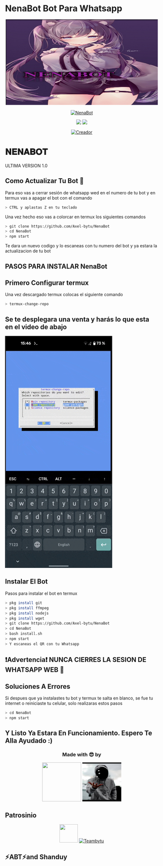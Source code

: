 # NenaBot Bot Para Whatsapp 

<p align="center">
<img src="https://raw.githubusercontent.com/Axel-bytu/NenaBot/main/prohibido/nenabot.jpg" width="500" height="281"/>
</p>
<p align="center">
<a href="#"><img title="NenaBot" src="https://img.shields.io/badge/NenaBot -purple?colorA=%cc33ff&colorB=%cc33ff&style=for-the-badge"></a>
</p>

<p align="center">
    <img
        src="https://img.shields.io/badge/node.js%20-%2343853D.svg?&style=for-the-badge&logo=node.js&logoColor=white" />
    <img
        src="https://img.shields.io/badge/javascript%20-%23323330.svg?&style=for-the-badge&logo=javascript&logoColor=%23F7DF1E" />
</p>

<p align="center">
<a href="https://github.com/Axel-bytu"><img title="Creador" src="https://img.shields.io/badge/Author-Axelbytu-purple.svg?style=for-the-badge&logo=github"></a>
</p>



# 𝐍𝐄𝐍𝐀𝐁𝐎𝐓
ULTIMA VERSION 1.0


## Como Actualizar Tu Bot 🔄
Para eso vas a cerrar sesión de whatsapp wed en el numero de tu bot y en termux vas a apagar el bot con el comando

```bash
> CTRL y aplastas Z en tu teclado
```

Una vez hecho eso vas a colorcar en termux los siguientes comandos

```bash
> git clone https://github.com/Axel-bytu/NenaBot
> cd NenaBot
> npm start
```

Te dara un nuevo codigo y lo escaneas con tu numero del bot y ya estara la actualizacion de tu bot






## PASOS PARA INSTALAR NenaBot

## Primero Configurar termux
Una vez descargado termux colocas el siguiente comando

```bash
> termux-change-repo
```

## Se te desplegara una venta y harás lo que esta en el video de abajo

![Output sample](https://raw.githubusercontent.com/Axel-bytu/NenaBot/main/templos/116244521-ad43a780-a770-11eb-88c6-054fb1950bfd%20(1).gif)


## Instalar El Bot
Pasos para instalar el bot en termux

```bash
> pkg install git
> pkg install ffmpeg
> pkg install nodejs
> pkg install wget
> git clone https://github.com/Axel-bytu/NenaBot
> cd NenaBot
> bash install.sh
> npm start
> Y escaneas el QR con tu Whatsapp
```



## ❗Advertencia❗ NUNCA CIERRES LA SESION DE WHATSAPP WEB 🚫




## Soluciones A Errores
Si despues que ya instalastes tu bot y termux te salta en blanco, se fue tu internet o reiniciaste tu celular, solo realizaras estos pasos

```bash
> cd NenaBot
> npm start
```

## Y Listo Ya Estara En Funcionamiento. Espero Te Alla Ayudado :)

<h3 align="center">Made with 😎 by</h3>
<p align="center">
  <a href="https://github.com/Shanduy"><img src="https://avatars.githubusercontent.com/u/79606488?v=4" height="128" width="128" /></a>
  <a href="https://github.com/Axel-bytu"><img src="https://raw.githubusercontent.com/Axel-bytu/Batrol/main/tmp/IMG-20210524-WA0267.jpg" height="128" width="128" /></a>
</p> 

## Patrosinio
<p align="center">
  <a href="https://github.com/Team-bytu"><img src="https://avatars.githubusercontent.com/u/87240647?s=60&v=4" height="60" width="60" /></a>
  <a href="#"><img title="Teambytu" src="https://img.shields.io/badge/Teambytu -purple?colorA=%cc33ff&colorB=%cc33ff&style=for-the-badge"></a>
</p>

## ⚡ABT⚡and Shanduy





